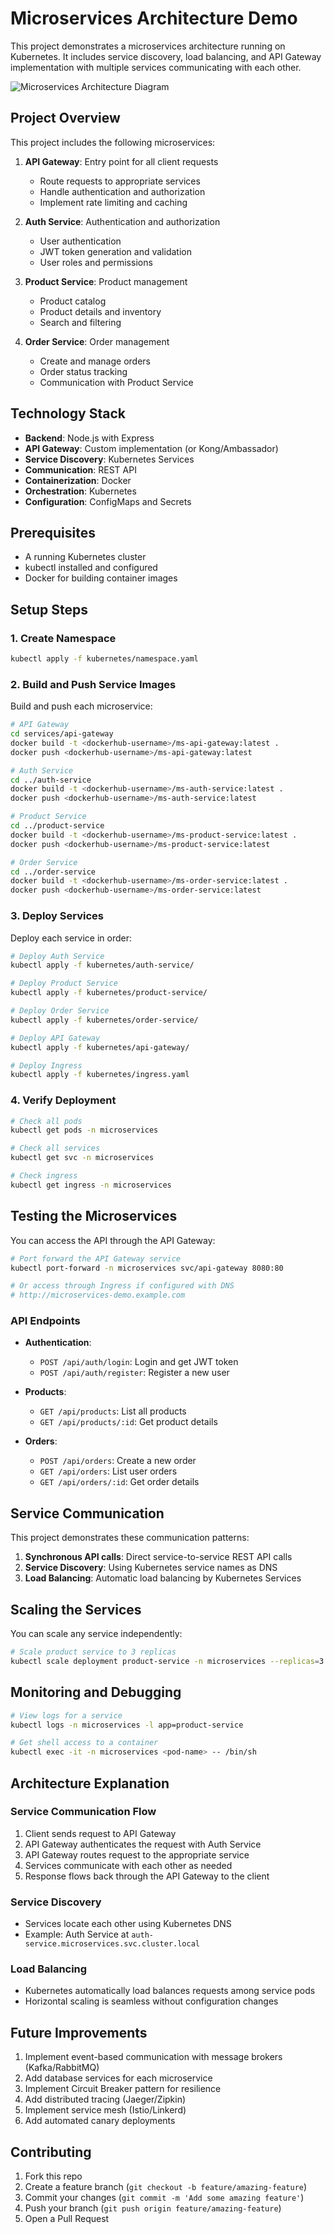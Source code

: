 # Microservices Architecture Demo

This project demonstrates a microservices architecture running on Kubernetes. It includes service discovery, load balancing, and API Gateway implementation with multiple services communicating with each other.

![Microservices Architecture Diagram](./docs/microservices-architecture.png)

## Project Overview

This project includes the following microservices:

1. **API Gateway**: Entry point for all client requests
   - Route requests to appropriate services
   - Handle authentication and authorization
   - Implement rate limiting and caching

2. **Auth Service**: Authentication and authorization
   - User authentication
   - JWT token generation and validation
   - User roles and permissions

3. **Product Service**: Product management
   - Product catalog
   - Product details and inventory
   - Search and filtering

4. **Order Service**: Order management
   - Create and manage orders
   - Order status tracking
   - Communication with Product Service

## Technology Stack

- **Backend**: Node.js with Express
- **API Gateway**: Custom implementation (or Kong/Ambassador)
- **Service Discovery**: Kubernetes Services
- **Communication**: REST API
- **Containerization**: Docker
- **Orchestration**: Kubernetes
- **Configuration**: ConfigMaps and Secrets

## Prerequisites

- A running Kubernetes cluster
- kubectl installed and configured
- Docker for building container images

## Setup Steps

### 1. Create Namespace

```bash
kubectl apply -f kubernetes/namespace.yaml
```

### 2. Build and Push Service Images

Build and push each microservice:

```bash
# API Gateway
cd services/api-gateway
docker build -t <dockerhub-username>/ms-api-gateway:latest .
docker push <dockerhub-username>/ms-api-gateway:latest

# Auth Service
cd ../auth-service
docker build -t <dockerhub-username>/ms-auth-service:latest .
docker push <dockerhub-username>/ms-auth-service:latest

# Product Service
cd ../product-service
docker build -t <dockerhub-username>/ms-product-service:latest .
docker push <dockerhub-username>/ms-product-service:latest

# Order Service
cd ../order-service
docker build -t <dockerhub-username>/ms-order-service:latest .
docker push <dockerhub-username>/ms-order-service:latest
```

### 3. Deploy Services

Deploy each service in order:

```bash
# Deploy Auth Service
kubectl apply -f kubernetes/auth-service/

# Deploy Product Service
kubectl apply -f kubernetes/product-service/

# Deploy Order Service
kubectl apply -f kubernetes/order-service/

# Deploy API Gateway
kubectl apply -f kubernetes/api-gateway/

# Deploy Ingress
kubectl apply -f kubernetes/ingress.yaml
```

### 4. Verify Deployment

```bash
# Check all pods
kubectl get pods -n microservices

# Check all services
kubectl get svc -n microservices

# Check ingress
kubectl get ingress -n microservices
```

## Testing the Microservices

You can access the API through the API Gateway:

```bash
# Port forward the API Gateway service
kubectl port-forward -n microservices svc/api-gateway 8080:80

# Or access through Ingress if configured with DNS
# http://microservices-demo.example.com
```

### API Endpoints

- **Authentication**:
  - `POST /api/auth/login`: Login and get JWT token
  - `POST /api/auth/register`: Register a new user

- **Products**:
  - `GET /api/products`: List all products
  - `GET /api/products/:id`: Get product details

- **Orders**:
  - `POST /api/orders`: Create a new order
  - `GET /api/orders`: List user orders
  - `GET /api/orders/:id`: Get order details

## Service Communication

This project demonstrates these communication patterns:

1. **Synchronous API calls**: Direct service-to-service REST API calls
2. **Service Discovery**: Using Kubernetes service names as DNS
3. **Load Balancing**: Automatic load balancing by Kubernetes Services

## Scaling the Services

You can scale any service independently:

```bash
# Scale product service to 3 replicas
kubectl scale deployment product-service -n microservices --replicas=3
```

## Monitoring and Debugging

```bash
# View logs for a service
kubectl logs -n microservices -l app=product-service

# Get shell access to a container
kubectl exec -it -n microservices <pod-name> -- /bin/sh
```

## Architecture Explanation

### Service Communication Flow

1. Client sends request to API Gateway
2. API Gateway authenticates the request with Auth Service
3. API Gateway routes request to the appropriate service
4. Services communicate with each other as needed
5. Response flows back through the API Gateway to the client

### Service Discovery

- Services locate each other using Kubernetes DNS
- Example: Auth Service at `auth-service.microservices.svc.cluster.local`

### Load Balancing

- Kubernetes automatically load balances requests among service pods
- Horizontal scaling is seamless without configuration changes

## Future Improvements

1. Implement event-based communication with message brokers (Kafka/RabbitMQ)
2. Add database services for each microservice
3. Implement Circuit Breaker pattern for resilience
4. Add distributed tracing (Jaeger/Zipkin)
5. Implement service mesh (Istio/Linkerd)
6. Add automated canary deployments

## Contributing

1. Fork this repo
2. Create a feature branch (`git checkout -b feature/amazing-feature`)
3. Commit your changes (`git commit -m 'Add some amazing feature'`)
4. Push your branch (`git push origin feature/amazing-feature`)
5. Open a Pull Request
